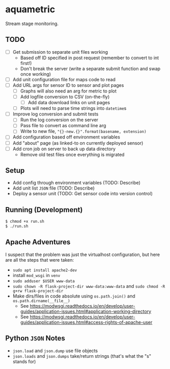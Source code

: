 # aquametric

Stream stage monitoring.

## TODO

* [ ] Get submission to separate unit files working
    * Based off ID specified in post request (remember to convert to int first!)
    * Don't break the server (write a separate submit function and swap once working)
* [ ] Add unit configuration file for maps code to read
* [ ] Add URL args for sensor ID to sensor and plot pages
    * [ ] Graphs will also need an arg for metric to plot
    * [ ] Add logfile conversion to CSV (on-the-fly)
        * [ ] Add data download links on unit pages
    * [ ] Plots will need to parse time strings into `datetime`s
* [ ] Improve log conversion and submit tests
    * [ ] Run the log conversion on the server
    * [ ] Pass file to convert as command line arg
    * [ ] Write to new file, `"{}-new.{}".format(basename, extension)`
* [ ] Add configuration based off environment variables
* [ ] Add "about" page (as linked-to on currently deployed sensor)
* [ ] Add cron job on server to back up data directory
    * Remove old test files once everything is migrated

## Setup

* Add config through environment variables (TODO: Describe)
* Add unit list `JSON` file (TODO: Describe)
* Deploy a sensor unit (TODO: Get sensor code into version control)

## Running (Development)

```bash
$ chmod +x run.sh
$ ./run.sh
```

## Apache Adventures

I suspect that the problem was just the virtualhost configuration, but here are all the steps that were taken:

* `sudo apt install apache2-dev`
* install `mod_wsgi` in `venv`
* `sudo adduser $USER www-data`
* `sudo chown -R flask-project-dir www-data:www-data` and `sudo chmod -R g+rw flask-project-dir`
* Make dirs/files in code absolute using `os.path.join()` and `os.path.dirname(__file__)`
    * See <https://modwsgi.readthedocs.io/en/develop/user-guides/application-issues.html#application-working-directory>
    * See <https://modwsgi.readthedocs.io/en/develop/user-guides/application-issues.html#access-rights-of-apache-user>

## Python `JSON` Notes

* `json.load` and `json.dump` use file objects
* `json.loads` and `json.dumps` take/return strings (that's what the "s" stands for)
